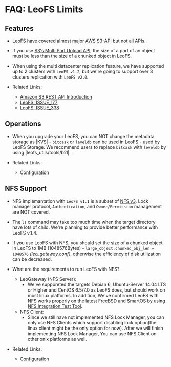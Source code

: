 # FAQ: LeoFS Limits

<!-- toc -->

## Features

* LeoFS have covered almost major <a href="" target="_blank">AWS S3-API</a> but not all APIs.
* If you use <a href="http://docs.aws.amazon.com/AmazonS3/latest/dev/mpuoverview.html" target="_blank">S3's Multi Part Upload API</a>, the size of a part of an object must be less than the size of a chunked object in LeoFS.
* When using the multi datacenter replication feature, we have supported up to 2 clusters with `LeoFS v1.2`, but we're going to support over 3 clusters replication with `LeoFS v2.0`.

* Related Links:
    * <a href="http://docs.aws.amazon.com/AmazonS3/latest/API/Welcome.html" target="_blank">Amazon S3 REST API Introduction</a>
    * [LeoFS' ISSUE_177](https://github.com/leo-project/leofs/issues/177)
    * [LeoFS' ISSUE_338](https://github.com/leo-project/leofs/issues/338)


## Operations

* When you upgrade your LeoFS, you can NOT change the metadata storage as |KVS| - ``bitcask`` or ``leveldb`` can be used in LeoFS - used by LeoFS Storage. We recommend users to replace ``bitcask`` with ``leveldb`` by using |leofs_utils/tools/b2l|.

* Related Links:
    * [Configuration]()


## NFS Support

* NFS implemantation with `LeoFS v1.1` is a subset of <a href="https://tools.ietf.org/html/rfc1813" target="_blank">NFS v3</a>. Lock manager protocol, ``Authentication``, and ``Owner/Permission`` management are NOT covered.
* The `ls` command may take too much time when the target directory have lots of child. We're planning to provide better performance with LeoFS v.1.4.
* If you use LeoFS with NFS, you should set the size of a chunked object in LeoFS to 1MB (1048576Bytes) - ``large_object.chunked_obj_len = 1048576`` *(leo_gateway.conf)*, otherwise the efficiency of disk utilization can be decreased.
* What are the requirements to run LeoFS with NFS?
	* LeoGateway (NFS Server):
		* We've supporeted the targets Debian 6, Ubuntu-Server 14.04 LTS or Higher and CentOS 6.5/7.0 as LeoFS does, but should work on most linux platforms. In addition, We've confirmed LeoFS with NFS works properly on the latest FreeBSD and SmartOS by using <a href="https://github.com/leo-project/leo_gateway/blob/develop/test/leo_nfs_integration_tests.sh" target="_blank">NFS Integration Test Tool</a>.
	* NFS Client:
		* Since we still have not implemented NFS Lock Manager, you can only use NFS Clients which support disabling lock option(the linux client might be the only option for now). After we will finish implementing NFS Lock Manager, You can use NFS Client on other xnix platforms as well.

* Related Links:
    * [Configuration]()
